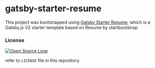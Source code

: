 # gatsby-starter-resume

This project was bootstrapped using [Gatsby Starter Resume](https://www.gatsbyjs.com/starters/anubhavsrivastava/gatsby-starter-resume), which is a Gatsby.js V2 starter template based on Resume by startbootstrap

### License

[![Open Source Love](https://badges.frapsoft.com/os/mit/mit.svg?v=102)](LICENSE)

refer to `LICENSE` file in this repository.
